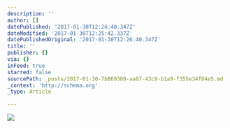```yaml
---
description: ''
author: []
datePublished: '2017-01-30T12:26:40.347Z'
dateModified: '2017-01-30T12:25:42.337Z'
datePublishedOriginal: '2017-01-30T12:26:40.347Z'
title: ''
publisher: {}
via: {}
inFeed: true
starred: false
sourcePath: _posts/2017-01-30-7b869380-aa87-43c9-b1a9-f355e34f04e5.md
_context: 'http://schema.org'
_type: Article

---
```

![](https://the-grid-user-content.s3-us-west-2.amazonaws.com/ee012b48-01f3-4805-98d8-6c1fe17b6287.jpg)